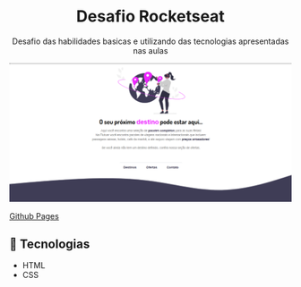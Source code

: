 <h1 align="center">Desafio Rocketseat</h1>

<p align="center"> Desafio das habilidades basicas e utilizando das tecnologias apresentadas nas aulas<p>

<p align="center"><img src="./.github/previews.png"/></p>

<a href="https://lucasspor.github.io/desafio-rocketseat-01/" target="_balnk">Github Pages</a>

## 🚀 Tecnologias 

- HTML
- CSS
